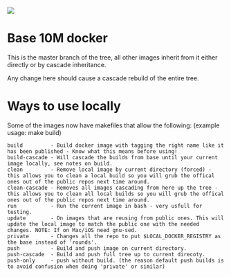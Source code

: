 [![](https://badge.imagelayers.io/rounds/10m-base:latest.svg)](https://imagelayers.io/?images=rounds/10m-base:latest 'Get your own badge on imagelayers.io')

Base 10M docker
===============
This is the master branch of the tree, all other images inherit from it either directly or by cascade inheritance.

Any change here should cause a cascade rebuild of the entire tree.

Ways to use locally
==================
Some of the images now have makefiles that allow the following: (example usage: make build)
```
build         - Build docker image with tagging the right name like it has been published - Know what this means before using!
build-cascade - Will cascade the builds from base until your current image locally, see notes on build.
clean         - Remove local image by current directory (forced) - this allows you to clean a local build so you will grub the offical ones out of the public repos next time around.
clean-cascade - Removes all images cascading from here up the tree - this allows you to clean all local builds so you will grub the offical ones out of the public repos next time around.
run           - Run the current image in bash - very usfull for testing.
update        - On images that are reusing from public ones. This will update the local image to match the public one with the needed changes. NOTE: If on Mac/iOS need gnu-sed.
private       - Changes all the repo to put $LOCAL_DOCKER_REGISTRY as the base instead of 'rounds'.
push          - Build and push image on current directory.
push-cascade  - Build and push full tree up to current direcoty.
push-only     - push without build. (the reason default push builds is to avoid confusion when doing 'private' or similar)
```
